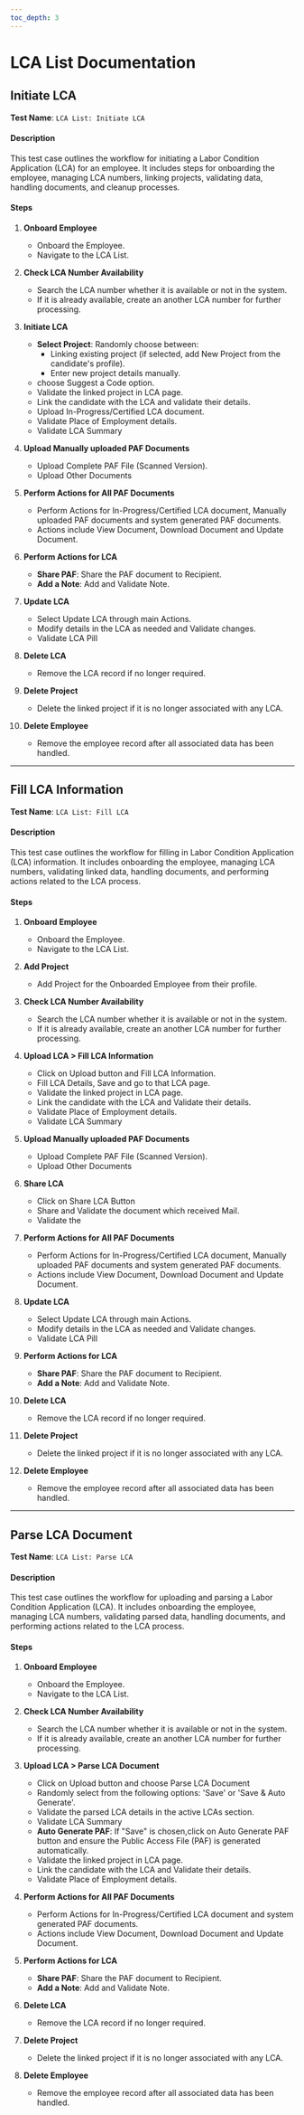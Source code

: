 ```yaml
---
toc_depth: 3
---
```


# LCA List Documentation

## **Initiate LCA**

**Test Name**: `LCA List: Initiate LCA`

#### Description
This test case outlines the workflow for initiating a Labor Condition Application (LCA) for an employee. It includes steps for onboarding the employee, managing LCA numbers, linking projects, validating data, handling documents, and cleanup processes.

#### Steps


   1. **Onboard Employee**
      - Onboard the Employee.
      - Navigate to the LCA List.
 
   1. **Check LCA Number Availability**
      - Search the LCA number whether it is available or not in the system.
      - If it is already available, create an another LCA number for further processing.
   
   1. **Initiate LCA**
      - **Select Project**: Randomly choose between:
        - Linking existing project (if selected, add New Project from the candidate's profile).
        - Enter new project details manually.
      - choose Suggest a Code option.
      - Validate the linked project in LCA page.
      - Link the candidate with the LCA and validate their details.
      - Upload In-Progress/Certified LCA document.
      - Validate Place of Employment details.
      - Validate LCA Summary
   
   1. **Upload Manually uploaded PAF Documents**
      - Upload Complete PAF File (Scanned Version).
      - Upload Other Documents
   
   1. **Perform Actions for All PAF Documents**
      - Perform Actions for In-Progress/Certified LCA document, Manually uploaded PAF documents and system generated PAF documents.
      - Actions include View Document, Download Document and Update Document.

   1. **Perform Actions for LCA**
      - **Share PAF**: Share the PAF document to Recipient.
      - **Add a Note**: Add and Validate Note.
   
   1. **Update LCA**
      - Select Update LCA through main Actions.
      - Modify details in the LCA as needed and Validate changes.
      - Validate LCA Pill
   
   1. **Delete LCA**
      - Remove the LCA record if no longer required.
   
   1. **Delete Project**
      - Delete the linked project if it is no longer associated with any LCA.
   
   1. **Delete Employee**
      - Remove the employee record after all associated data has been handled.

     
 ----------------------------------------------------------------------


## **Fill LCA Information**

**Test Name**: `LCA List: Fill LCA`

#### Description
This test case outlines the workflow for filling in Labor Condition Application (LCA) information. It includes onboarding the employee, managing LCA numbers, validating linked data, handling documents, and performing actions related to the LCA process.

#### Steps

   1. **Onboard Employee**
      - Onboard the Employee.
      - Navigate to the LCA List.

   1. **Add Project**
      - Add Project for the Onboarded Employee from their profile.  
   
   1. **Check LCA Number Availability**
      - Search the LCA number whether it is available or not in the system.
      - If it is already available, create an another LCA number for further processing.
   
   1. **Upload LCA > Fill LCA Information**
      - Click on Upload button and Fill LCA Information.
      - Fill LCA Details, Save and go to that LCA page.
      - Validate the linked project in LCA page.
      - Link the candidate with the LCA and Validate their details.
      - Validate Place of Employment details.
      - Validate LCA Summary
   
   1. **Upload Manually uploaded PAF Documents**
      - Upload Complete PAF File (Scanned Version).
      - Upload Other Documents

   1. **Share LCA**
      - Click on Share LCA Button
      - Share and Validate the document which received Mail.
      - Validate the 
   
   1. **Perform Actions for All PAF Documents**
      - Perform Actions for In-Progress/Certified LCA document, Manually uploaded PAF documents and system generated PAF documents.
      - Actions include View Document, Download Document and Update Document.
   
   1. **Update LCA**
      - Select Update LCA through main Actions.
      - Modify details in the LCA as needed and Validate changes.
      - Validate LCA Pill
   
   1. **Perform Actions for LCA**
      - **Share PAF**: Share the PAF document to Recipient.
      - **Add a Note**: Add and Validate Note.
   
   1. **Delete LCA**
      - Remove the LCA record if no longer required.
   
   1. **Delete Project**
      - Delete the linked project if it is no longer associated with any LCA.
   
   1. **Delete Employee**
       - Remove the employee record after all associated data has been handled.

---------------------------------------------------------------------------------------

## **Parse LCA Document**

**Test Name**: `LCA List: Parse LCA`

#### Description
This test case outlines the workflow for uploading and parsing a Labor Condition Application (LCA). It includes onboarding the employee, managing LCA numbers, validating parsed data, handling documents, and performing actions related to the LCA process.

#### Steps

   1. **Onboard Employee**
      - Onboard the Employee.
      - Navigate to the LCA List.
   
   1. **Check LCA Number Availability**
      - Search the LCA number whether it is available or not in the system.
      - If it is already available, create an another LCA number for further processing.
   
   1. **Upload LCA > Parse LCA Document**
      - Click on Upload button and choose Parse LCA Document
      - Randomly select from the following options: 'Save' or 'Save & Auto Generate'.
      - Validate the parsed LCA details in the active LCAs section.
      - Validate LCA Summary
      - **Auto Generate PAF**: If "Save" is chosen,click on Auto Generate PAF button and ensure the Public Access File (PAF) is generated automatically.
      - Validate the linked project in LCA page.
      - Link the candidate with the LCA and Validate their details.
      - Validate Place of Employment details.
   
   1. **Perform Actions for All PAF Documents**
      - Perform Actions for In-Progress/Certified LCA document and system generated PAF documents.
      - Actions include View Document, Download Document and Update Document.
   
   1. **Perform Actions for LCA**
      - **Share PAF**: Share the PAF document to Recipient.
      - **Add a Note**: Add and Validate Note.
   
   1. **Delete LCA**
      - Remove the LCA record if no longer required.
   
   1. **Delete Project**
      - Delete the linked project if it is no longer associated with any LCA.
   
   1. **Delete Employee**
       - Remove the employee record after all associated data has been handled.



